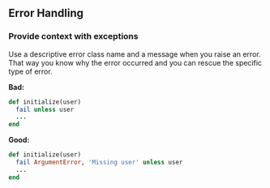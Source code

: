 ## Error Handling

### Provide context with exceptions

Use a descriptive error class name and a message when you raise an error. That way you know why the error occurred and you can rescue the specific type of error.

**Bad:**

```ruby
def initialize(user)
  fail unless user
  ...
end
```

**Good:**

```ruby
def initialize(user)
  fail ArgumentError, 'Missing user' unless user
  ...
end
```